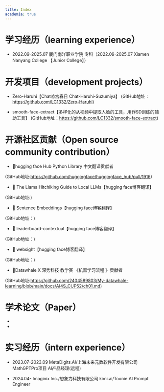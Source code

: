 ```yaml
---
title: Index
academia: true
---
```

# 学习经历（learning experience）

- 2022.09-2025.07 厦门南洋职业学院 专科（2022.09-2025.07 Xiamen Nanyang College 【Junior College】）

# 开发项目（development projects）

- Zero-Haruhi【Chat凉宫春日 Chat-Haruhi-Suzumiya】
(GitHub地址：https://github.com/LC1332/Zero-Haruhi)

- smooth-face-extract【多样化的从视频中提取人脸的工具，用作SD训练的辅助工具】
(GitHub地址：https://github.com/LC1332/smooth-face-extract)


# 开源社区贡献（Open source community contribution）

- 🤗hugging face Hub Python Library  中文翻译贡献者

(GitHub地址:https://github.com/huggingface/huggingface_hub/pull/1916)

- 🤗 The Llama Hitchiking Guide to Local LLMs【hugging  face博客翻译】

(GitHub地址:)

- 🤗 Sentence Embeddings【hugging  face博客翻译】

(GitHub地址：)

- 🤗 leaderboard-contextual【hugging  face博客翻译】

(GitHub地址：)

- 🤗 websight【hugging  face博客翻译】

(GitHub地址：)

- 🐋Datawhale X 深势科技 教学赛 《机器学习流程 》贡献者  

(GitHub地址:https://github.com/2404589803/My-datawhale-learning/blob/main/docs/AI4S_CUP52/ch01.md)

# 学术论文（Paper）

- 

- 

# 实习经历（intern experience）

- 2023.07-2023.09  MetaDigits.AI/上海未来元数软件开发有限公司  MathGPTPro项目     AI产品经理(远程)

- 2024.04-         Imaginix Inc./想象力科技有限公司           kimi.ai/Toonie.Al   Prompt Engineer
